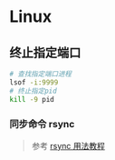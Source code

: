 # Linux

## 终止指定端口

```sh
# 查找指定端口进程
lsof -i:9999
# 终止指定pid
kill -9 pid
```


### 同步命令 rsync
> 参考 [rsync 用法教程](http://www.ruanyifeng.com/blog/2020/08/rsync.html)

